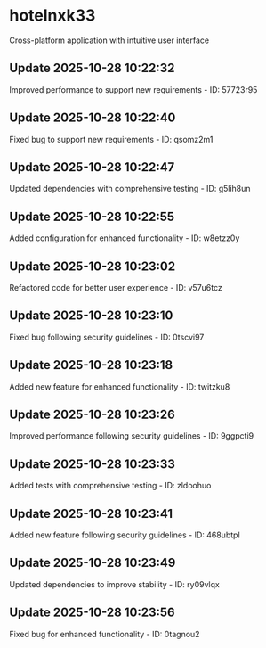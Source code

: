 # hotelnxk33
Cross-platform application with intuitive user interface

## Update 2025-10-28 10:22:32
Improved performance to support new requirements - ID: 57723r95


## Update 2025-10-28 10:22:40
Fixed bug to support new requirements - ID: qsomz2m1


## Update 2025-10-28 10:22:47
Updated dependencies with comprehensive testing - ID: g5lih8un


## Update 2025-10-28 10:22:55
Added configuration for enhanced functionality - ID: w8etzz0y


## Update 2025-10-28 10:23:02
Refactored code for better user experience - ID: v57u6tcz


## Update 2025-10-28 10:23:10
Fixed bug following security guidelines - ID: 0tscvi97


## Update 2025-10-28 10:23:18
Added new feature for enhanced functionality - ID: twitzku8


## Update 2025-10-28 10:23:26
Improved performance following security guidelines - ID: 9ggpcti9


## Update 2025-10-28 10:23:33
Added tests with comprehensive testing - ID: zldoohuo


## Update 2025-10-28 10:23:41
Added new feature following security guidelines - ID: 468ubtpl


## Update 2025-10-28 10:23:49
Updated dependencies to improve stability - ID: ry09vlqx


## Update 2025-10-28 10:23:56
Fixed bug for enhanced functionality - ID: 0tagnou2

